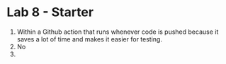 # Lab 8 - Starter
1. Within a Github action that runs whenever code is pushed because it saves a lot of time and makes it easier for testing.
2. No
3. 